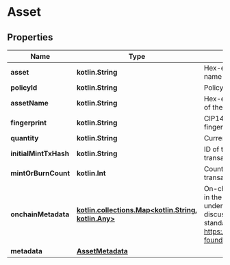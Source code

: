 
# Asset

## Properties
Name | Type | Description | Notes
------------ | ------------- | ------------- | -------------
**asset** | **kotlin.String** | Hex-encoded asset full name | 
**policyId** | **kotlin.String** | Policy ID of the asset | 
**assetName** | **kotlin.String** | Hex-encoded asset name of the asset | 
**fingerprint** | **kotlin.String** | CIP14 based user-facing fingerprint | 
**quantity** | **kotlin.String** | Current asset quantity | 
**initialMintTxHash** | **kotlin.String** | ID of the initial minting transaction | 
**mintOrBurnCount** | **kotlin.Int** | Count of mint and burn transactions | 
**onchainMetadata** | [**kotlin.collections.Map&lt;kotlin.String, kotlin.Any&gt;**](kotlin.Any.md) | On-chain metadata stored in the minting transaction under label 721, community discussion around the standard ongoing at https://github.com/cardano-foundation/CIPs/pull/85  | 
**metadata** | [**AssetMetadata**](AssetMetadata.md) |  | 



